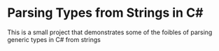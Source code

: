 Parsing Types from Strings in C#
======================

This is a small project that demonstrates some of the foibles of parsing generic types in C# from strings